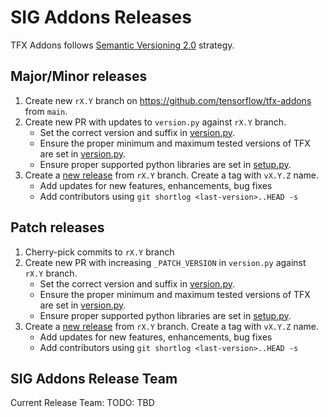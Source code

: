 # SIG Addons Releases

TFX Addons follows [Semantic Versioning 2.0](https://semver.org/) strategy.

## Major/Minor releases

1. Create new `rX.Y` branch on https://github.com/tensorflow/tfx-addons from `main`.
2. Create new PR with updates to `version.py` against `rX.Y` branch.
	* Set the correct version and suffix in [version.py](https://github.com/tensorflow/tfx-addons/blob/master/tensorflow_addons/version.py).
	* Ensure the proper minimum and maximum tested versions of TFX are set in [version.py](https://github.com/tensorflow/tfx-addons/blob/master/tfx_addons/version.py).
	* Ensure proper supported python libraries are set in [setup.py](https://github.com/tensorflow/addons/blob/master/setup.py).
3. Create a [new release](https://github.com/tensorflow/tfx-addons/releases) from `rX.Y` branch. Create a tag with `vX.Y.Z` name.
    * Add updates for new features, enhancements, bug fixes
    * Add contributors using `git shortlog <last-version>..HEAD -s`

## Patch releases
1. Cherry-pick commits to `rX.Y` branch
2. Create new PR with increasing `_PATCH_VERSION` in `version.py` against `rX.Y` branch.
	* Set the correct version and suffix in [version.py](https://github.com/tensorflow/tfx-addons/blob/master/tensorflow_addons/version.py).
	* Ensure the proper minimum and maximum tested versions of TFX are set in [version.py](https://github.com/tensorflow/tfx-addons/blob/master/tfx_addons/version.py).
	* Ensure proper supported python libraries are set in [setup.py](https://github.com/tensorflow/addons/blob/master/setup.py).
3. Create a [new release](https://github.com/tensorflow/tfx-addons/releases) from `rX.Y` branch. Create a tag with `vX.Y.Z` name.
    * Add updates for new features, enhancements, bug fixes
    * Add contributors using `git shortlog <last-version>..HEAD -s`



## SIG Addons Release Team

Current Release Team:
TODO: TBD
